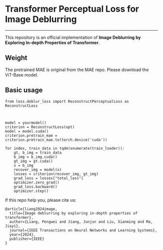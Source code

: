 # Transformer Perceptual Loss for Image Deblurring
----------
This repository is an official implementation of **Image Deblurring by Exploring In-depth Properties of Transformer**.


## Weight

The pretrained MAE is original from the MAE repo. Please download the ViT-Base model.

## Basic usage

```
from loss.deblur_loss import ReconstructPerceptualLoss as ReconstructLoss



model = yourmodel()
criterion = ReconstructLoss(opt)
model = model.cuda()
criterion.pretrain_mae = criterion.pretrain_mae.to(torch.device('cuda'))

for index, train_data in tqdm(enumerate(train_loader)):
    gt, b_img = train_data
    b_img = b_img.cuda()
    gt_img = gt.cuda()
    x = b_img
    recover_img = model(x)
    losses = criterion(recover_img, gt_img)
    grad_loss = losses["total_loss"]
    optimizer.zero_grad()
    grad_loss.backward()
    optimizer.step()
```

If this repo help you, please cite us:
```
@article{liang2024image,
  title={Image deblurring by exploring in-depth properties of transformer},
  author={Liang, Pengwei and Jiang, Junjun and Liu, Xianming and Ma, Jiayi},
  journal={IEEE Transactions on Neural Networks and Learning Systems},
  year={2024},
  publisher={IEEE}
}
```
